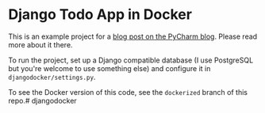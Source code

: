 Django Todo App in Docker
=========================

This is an example project for a 
[blog post on the PyCharm blog](http://blog.jetbrains.com/pycharm/2017/08/using-docker-compose-on-windows-in-pycharm).
Please read more about it there.

To run the project, set up a Django compatible database (I use PostgreSQL but you're welcome to use something else)
and configure it in `djangodocker/settings.py`. 

To see the Docker version of this code, see the `dockerized` branch of this repo.# djangodocker
